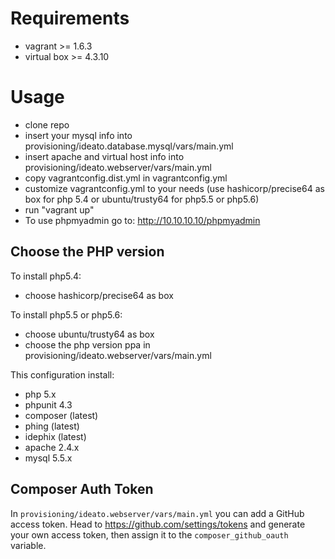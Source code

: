 Requirements
============
- vagrant >= 1.6.3
- virtual box >= 4.3.10

Usage
=====

- clone repo
- insert your mysql info into provisioning/ideato.database.mysql/vars/main.yml
- insert apache and virtual host info into provisioning/ideato.webserver/vars/main.yml
- copy vagrantconfig.dist.yml in vagrantconfig.yml
- customize vagrantconfig.yml to your needs
(use hashicorp/precise64 as box for php 5.4 or ubuntu/trusty64 for php5.5 or php5.6)
- run "vagrant up"
- To use phpmyadmin go to: http://10.10.10.10/phpmyadmin

## Choose the PHP version

To install php5.4: 

- choose hashicorp/precise64 as box 
    
To install php5.5 or php5.6:

- choose ubuntu/trusty64 as box
- choose the php version ppa in provisioning/ideato.webserver/vars/main.yml


This configuration install:
- php 5.x
- phpunit 4.3
- composer (latest)
- phing (latest)
- idephix (latest)
- apache 2.4.x
- mysql 5.5.x

## Composer Auth Token

In `provisioning/ideato.webserver/vars/main.yml` you can add a GitHub access token.
Head to https://github.com/settings/tokens and generate your own access token, then
assign it to the `composer_github_oauth` variable.
